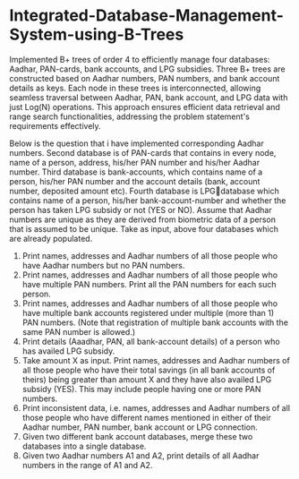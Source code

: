 # Integrated-Database-Management-System-using-B-Trees

Implemented B+ trees of order 4 to efficiently manage four databases: Aadhar, PAN-cards, bank accounts, and LPG subsidies. Three B+ trees are constructed based on Aadhar numbers, PAN numbers, and bank account details as keys. Each node in these trees is interconnected, allowing seamless traversal between Aadhar, PAN, bank account, and LPG data with just Log(N) operations. This approach ensures efficient data retrieval and range search functionalities, addressing the problem statement's requirements effectively.


Below is the question that i have implemented 
corresponding Aadhar numbers. Second database is of PAN-cards that contains in every 
node, name of a person, address, his/her PAN number and his/her Aadhar number. Third 
database is bank-accounts, which contains name of a person, his/her PAN number and the 
account details (bank, account number, deposited amount etc). Fourth database is LPGdatabase which contains name of a person, his/her bank-account-number and whether the 
person has taken LPG subsidy or not (YES or NO). Assume that Aadhar numbers are unique 
as they are derived from biometric data of a person that is assumed to be unique. Take as 
input, above four databases which are already populated. 
1. Print names, addresses and Aadhar numbers of all those people who have Aadhar 
numbers but no PAN numbers. 
2. Print names, addresses and Aadhar numbers of all those people who have multiple 
PAN numbers. Print all the PAN numbers for each such person. 
3. Print names, addresses and Aadhar numbers of all those people who have multiple 
bank accounts registered under multiple (more than 1) PAN numbers. (Note that 
registration of multiple bank accounts with the same PAN number is allowed.) 
4. Print details (Aaadhar, PAN, all bank-account details) of a person who has availed 
LPG subsidy. 
5. Take amount X as input. Print names, addresses and Aadhar numbers of all those 
people who have their total savings (in all bank accounts of theirs) being greater than 
amount X and they have also availed LPG subsidy (YES). This may include people 
having one or more PAN numbers. 
6. Print inconsistent data, i.e. names, addresses and Aadhar numbers of all those people 
who have different names mentioned in either of their Aadhar number, PAN number, 
bank account or LPG connection. 
7. Given two different bank account databases, merge these two databases into a single 
database. 
8. Given two Aadhar numbers A1 and A2, print details of all Aadhar numbers in the 
range of A1 and A2.
